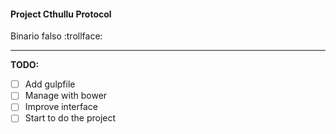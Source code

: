 #### Project Cthullu Protocol

Binario falso :trollface:

---

**TODO:**
- [ ] Add gulpfile 
- [ ] Manage with bower
- [ ] Improve interface
- [ ] Start to do the project
